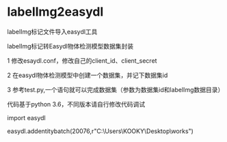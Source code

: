 # labelImg2easydl
labelImg标记文件导入easydl工具

labelImg标记转Easydl物体检测模型数据集封装

1 修改esaydl.conf，修改自己的client_id、client_secret

2 在easydl物体检测模型中创建一个数据集，并记下数据集id

3 参考test.py,一个语句就可以完成数据集（参数为数据集id和labelImg数据目录）

代码基于python 3.6，不同版本请自行修改代码调试

import easydl

easydl.addentitybatch(20076,r"C:\\Users\\KOOKY\\Desktop\\works")
